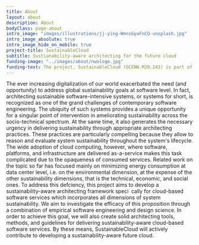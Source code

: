 ```yaml
---
title: About
layout: about
description: About
bodyClass: page-about
intro_image: "images/illustrations/jj-ying-WmnsGyaFnCQ-unsplash.jpg"
intro_image_absolute: true
intro_image_hide_on_mobile: true
project-title: SustainableCloud
subtitle: Sustianability-aware architecting for the future cloud
funding-image: "../images/about/nwologo.jpg"
funding-text: The project, SustainableCloud (OCENW.M20.243) is part of the research programme Open Competition which is (partly) financed by the Dutch Research 
---
```


The ever increasing digitalization of our world exacerbated the need (and opportunity) to address global sustainability goals at software level. In fact, architecting sustainable software-intensive systems, or systems for short, is recognized as one of the grand challenges of contemporary software engineering. The ubiquity of such systems provides a unique opportunity for a singular point of intervention in ameliorating sustainability across the socio-technical spectrum. At the same time, it also generates the necessary urgency in delivering sustainability through appropriate architecting practices. These practices are particularly compelling because they allow to reason and evaluate system sustainability throughout the system's lifecycle. The wide adoption of cloud computing, however, where software, platforms, and infrastructure are delivered as-a-service makes this task complicated due to the opaqueness of consumed services. Related work on the topic so far has focused mainly on minimizing energy consumption at data center level, i.e. on the environmental dimension, at the expense of the other sustainability dimensions, that is the technical, economic, and social ones. To address this defciency, this project aims to develop a sustainability-aware architecting framework speci cally for cloud-based software services which incorporates all dimensions of system sustainability. We aim to investigate the efficacy of this proposition through a combination of empirical software engineering and design science. In order to achieve this goal, we will also create solid architecting tools, methods, and guidelines for delivering sustainability-aware cloud-based software services. By these means, SustainableCloud will actively contribute to developing a sustainability-aware future cloud. 
